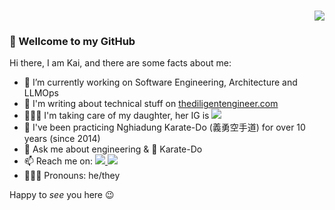 
<h3 align="right">
  <a align="right" href="https://github.com/lyluongthien">
    <img src="https://img.shields.io/github/followers/lyluongthien?color=green&label=KAI%20|%20Thien%20Ly&logo=GitHub&style=for-the-badge"/>
  </a>
</h3> 

### 👋 Wellcome to my GitHub
Hi there, I am Kai,
and there are some facts about me:
- 📃 I’m currently working on Software Engineering, Architecture and LLMOps
- 📝 I'm writing about technical stuff on [thediligentengineer.com](https://thediligentengineer.com)
- 👨🏻‍🍼 I'm taking care of my daughter, her IG is <a align="right" href="https://instagram.com/gauxinhtuoicuaba">
    <img src="https://img.shields.io/twitter/url?url=https%3A%2F%2Finstagram.com%2Fin%2Flyluongthien%2F&style=social&logo=instagram&logoColor=pink&label=@gauxinhtuoicuaba&labelColor=white&color=pink"/>
  </a>
- 🥋 I've been practicing Nghiadung Karate-Do (義勇空手道) for over 10 years (since 2014)
- 💬 Ask me about engineering & 🥋 Karate-Do
- 📫 Reach me on:
  <a align="right" href="https://www.linkedin.com/in/lyluongthien">
    <img src="https://img.shields.io/twitter/url?url=https%3A%2F%2Fwww.linkedin.com%2Fin%2Flyluongthien%2F&style=plastic&logo=linkedin&logoColor=%230096FF&label=LinkedIn&labelColor=white&color=green"/>
  </a>
  <a align="right" href="https://x.com/_thienly">
    <img src="https://img.shields.io/twitter/url?url=https%3A%2F%2Fx.com%2F_thienly&style=plastic&logo=twitter&logoColor=%230096FF&label=Twitter%2FX&labelColor=white&color=black"/>
  </a>
- 🤵🏻‍♂️ Pronouns: he/they

Happy to _see_ you here 😉
